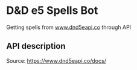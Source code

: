# D&D e5 Spells Bot

Getting spells from www.dnd5eapi.co through API

## API description

Source: https://www.dnd5eapi.co/docs/

